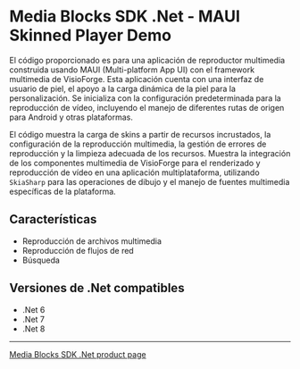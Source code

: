 # Media Blocks SDK .Net - MAUI Skinned Player Demo

El código proporcionado es para una aplicación de reproductor multimedia construida usando MAUI (Multi-platform App UI) con el framework multimedia de VisioForge. Esta aplicación cuenta con una interfaz de usuario de piel, el apoyo a la carga dinámica de la piel para la personalización. Se inicializa con la configuración predeterminada para la reproducción de vídeo, incluyendo el manejo de diferentes rutas de origen para Android y otras plataformas.

El código muestra la carga de skins a partir de recursos incrustados, la configuración de la reproducción multimedia, la gestión de errores de reproducción y la limpieza adecuada de los recursos. Muestra la integración de los componentes multimedia de VisioForge para el renderizado y reproducción de vídeo en una aplicación multiplataforma, utilizando `SkiaSharp` para las operaciones de dibujo y el manejo de fuentes multimedia específicas de la plataforma.

## Características

- Reproducción de archivos multimedia
- Reproducción de flujos de red
- Búsqueda

## Versiones de .Net compatibles

- .Net 6
- .Net 7
- .Net 8

---

[Media Blocks SDK .Net product page](https://www.visioforge.com/media-blocks-sdk)
